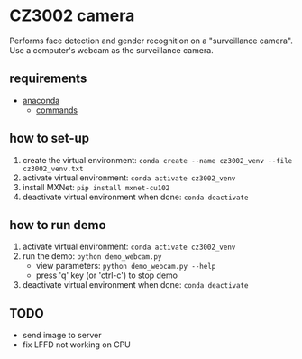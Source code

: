 # CZ3002 camera

Performs face detection and gender recognition on a "surveillance camera".
Use a computer's webcam as the surveillance camera.

## requirements

- [anaconda](https://docs.anaconda.com/anaconda/install/)
  - [commands](https://docs.conda.io/projects/conda/en/4.6.0/_downloads/52a95608c49671267e40c689e0bc00ca/conda-cheatsheet.pdf)

## how to set-up

1. create the virtual environment: `conda create --name cz3002_venv --file cz3002_venv.txt`
2. activate virtual environment: `conda activate cz3002_venv`
3. install MXNet: `pip install mxnet-cu102`
4. deactivate virtual environment when done: `conda deactivate`

## how to run demo

1. activate virtual environment: `conda activate cz3002_venv`
2. run the demo: `python demo_webcam.py`
    - view parameters: `python demo_webcam.py --help`
    - press 'q' key (or 'ctrl-c') to stop demo
3. deactivate virtual environment when done: `conda deactivate`

## TODO

- send image to server
- fix LFFD not working on CPU
